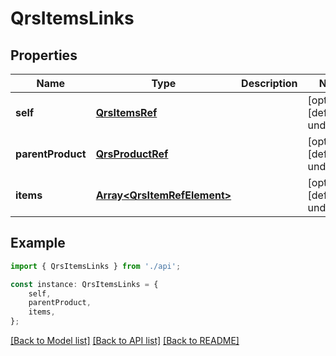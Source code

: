 # QrsItemsLinks


## Properties

Name | Type | Description | Notes
------------ | ------------- | ------------- | -------------
**self** | [**QrsItemsRef**](QrsItemsRef.md) |  | [optional] [default to undefined]
**parentProduct** | [**QrsProductRef**](QrsProductRef.md) |  | [optional] [default to undefined]
**items** | [**Array&lt;QrsItemRefElement&gt;**](QrsItemRefElement.md) |  | [optional] [default to undefined]

## Example

```typescript
import { QrsItemsLinks } from './api';

const instance: QrsItemsLinks = {
    self,
    parentProduct,
    items,
};
```

[[Back to Model list]](../README.md#documentation-for-models) [[Back to API list]](../README.md#documentation-for-api-endpoints) [[Back to README]](../README.md)
